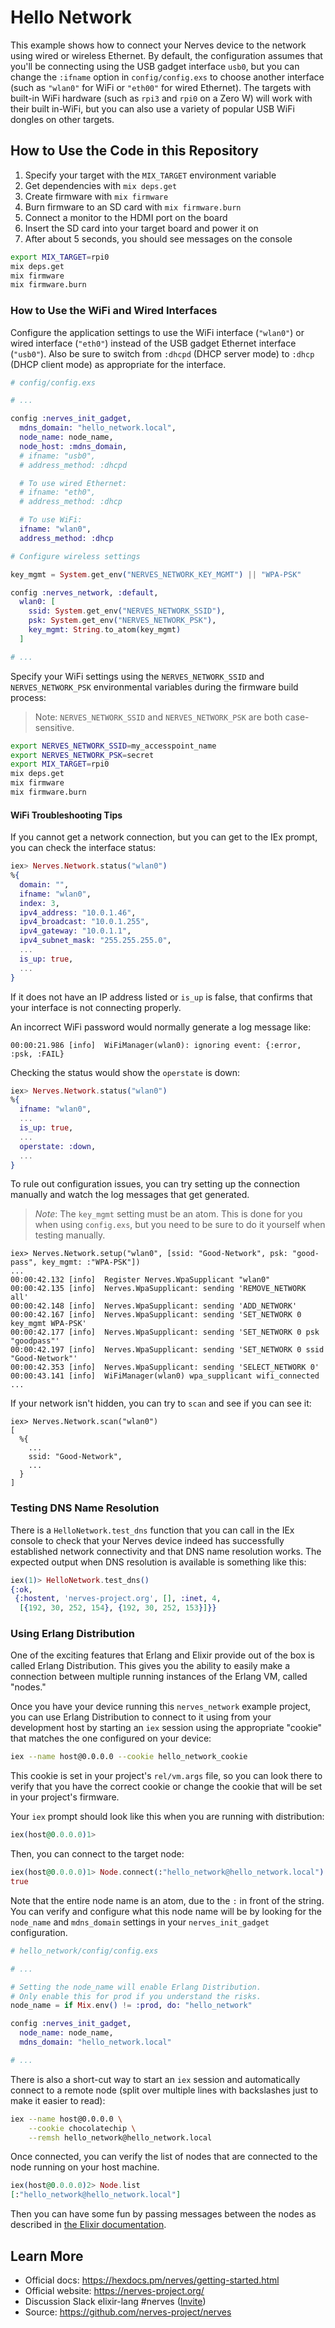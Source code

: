 # Hello Network

This example shows how to connect your Nerves device to the network using wired
or wireless Ethernet. By default, the configuration assumes that you'll be
connecting using the USB gadget interface `usb0`, but you can change the
`:ifname` option in `config/config.exs` to choose another interface (such as
`"wlan0"` for WiFi or `"eth00"` for wired Ethernet). The targets with
built-in WiFi hardware (such as `rpi3` and `rpi0` on a Zero W) will work with
their built in-WiFi, but you can also use a variety of popular USB WiFi dongles
on other targets.

## How to Use the Code in this Repository

1. Specify your target with the `MIX_TARGET` environment variable
2. Get dependencies with `mix deps.get`
3. Create firmware with `mix firmware`
4. Burn firmware to an SD card with `mix firmware.burn`
5. Connect a monitor to the HDMI port on the board
6. Insert the SD card into your target board and power it on
7. After about 5 seconds, you should see messages on the console

``` bash
export MIX_TARGET=rpi0
mix deps.get
mix firmware
mix firmware.burn
```

### How to Use the WiFi and Wired Interfaces

Configure the application settings to use the WiFi interface (`"wlan0"`) or
wired interface (`"eth0"`) instead of the USB gadget Ethernet interface
(`"usb0"`). Also be sure to switch from `:dhcpd` (DHCP server mode) to `:dhcp`
(DHCP client mode) as appropriate for the interface.

```elixir
# config/config.exs

# ...

config :nerves_init_gadget,
  mdns_domain: "hello_network.local",
  node_name: node_name,
  node_host: :mdns_domain,
  # ifname: "usb0",
  # address_method: :dhcpd

  # To use wired Ethernet:
  # ifname: "eth0",
  # address_method: :dhcp

  # To use WiFi:
  ifname: "wlan0",
  address_method: :dhcp

# Configure wireless settings

key_mgmt = System.get_env("NERVES_NETWORK_KEY_MGMT") || "WPA-PSK"

config :nerves_network, :default,
  wlan0: [
    ssid: System.get_env("NERVES_NETWORK_SSID"),
    psk: System.get_env("NERVES_NETWORK_PSK"),
    key_mgmt: String.to_atom(key_mgmt)
  ]

# ...
```

Specify your WiFi settings using the `NERVES_NETWORK_SSID` and
`NERVES_NETWORK_PSK` environmental variables during the firmware build process:

> Note: `NERVES_NETWORK_SSID` and `NERVES_NETWORK_PSK` are both case-sensitive.

``` bash
export NERVES_NETWORK_SSID=my_accesspoint_name
export NERVES_NETWORK_PSK=secret
export MIX_TARGET=rpi0
mix deps.get
mix firmware
mix firmware.burn
```

#### WiFi Troubleshooting Tips

If you cannot get a network connection, but you can get to the IEx prompt, you
can check the interface status:

```elixir
iex> Nerves.Network.status("wlan0")
%{
  domain: "",
  ifname: "wlan0",
  index: 3,
  ipv4_address: "10.0.1.46",
  ipv4_broadcast: "10.0.1.255",
  ipv4_gateway: "10.0.1.1",
  ipv4_subnet_mask: "255.255.255.0",
  ...
  is_up: true,
  ...
}
```

If it does not have an IP address listed or `is_up` is false, that confirms
that your interface is not connecting properly.

An incorrect WiFi password would normally generate a log message like:

```
00:00:21.986 [info]  WiFiManager(wlan0): ignoring event: {:error, :psk, :FAIL}
```

Checking the status would show the `operstate` is down:

```elixir
iex> Nerves.Network.status("wlan0")
%{
  ifname: "wlan0",
  ...
  is_up: true,
  ...
  operstate: :down,
  ...
}
```

To rule out configuration issues, you can try setting up the connection
manually and watch the log messages that get generated.

> *Note*: The `key_mgmt` setting must be an atom. This is done for you when
> using `config.exs`, but you need to be sure to do it yourself when testing
> manually.

```
iex> Nerves.Network.setup("wlan0", [ssid: "Good-Network", psk: "good-pass", key_mgmt: :"WPA-PSK"])
...
00:00:42.132 [info]  Register Nerves.WpaSupplicant "wlan0"
00:00:42.135 [info]  Nerves.WpaSupplicant: sending 'REMOVE_NETWORK all'
00:00:42.148 [info]  Nerves.WpaSupplicant: sending 'ADD_NETWORK'
00:00:42.167 [info]  Nerves.WpaSupplicant: sending 'SET_NETWORK 0 key_mgmt WPA-PSK'
00:00:42.177 [info]  Nerves.WpaSupplicant: sending 'SET_NETWORK 0 psk "goodpass"'
00:00:42.197 [info]  Nerves.WpaSupplicant: sending 'SET_NETWORK 0 ssid "Good-Network"'
00:00:42.353 [info]  Nerves.WpaSupplicant: sending 'SELECT_NETWORK 0'
00:00:43.141 [info]  WiFiManager(wlan0) wpa_supplicant wifi_connected
...
```

If your network isn't hidden, you can try to `scan` and see if you can see it:

```
iex> Nerves.Network.scan("wlan0")
[
  %{
    ...
    ssid: "Good-Network",
    ...
  }
]
```

### Testing DNS Name Resolution

There is a `HelloNetwork.test_dns` function that you can call in the IEx
console to check that your Nerves device indeed has successfully established
network connectivity and that DNS name resolution works. The expected output
when DNS resolution is available is something like this:

``` elixir
iex(1)> HelloNetwork.test_dns()
{:ok,
 {:hostent, 'nerves-project.org', [], :inet, 4,
  [{192, 30, 252, 154}, {192, 30, 252, 153}]}}
```

### Using Erlang Distribution

One of the exciting features that Erlang and Elixir provide out of the box is
called Erlang Distribution. This gives you the ability to easily make a
connection between multiple running instances of the Erlang VM, called "nodes."

Once you have your device running this `nerves_network` example project, you
can use Erlang Distribution to connect to it using from your development host
by starting an `iex` session using the appropriate "cookie" that matches the
one configured on your device:

``` bash
iex --name host@0.0.0.0 --cookie hello_network_cookie
```

This cookie is set in your project's `rel/vm.args` file, so you can look there
to verify that you have the correct cookie or change the cookie that will be
set in your project's firmware.

Your `iex` prompt should look like this when you are running with distribution:

``` elixir
iex(host@0.0.0.0)1>
```

Then, you can connect to the target node:

``` elixir
iex(host@0.0.0.0)1> Node.connect(:"hello_network@hello_network.local")
true
```

Note that the entire node name is an atom, due to the `:` in front of the
string. You can verify and configure what this node name will be by looking for
the `node_name` and `mdns_domain` settings in your `nerves_init_gadget`
configuration.

``` elixir
# hello_network/config/config.exs

# ...

# Setting the node_name will enable Erlang Distribution.
# Only enable this for prod if you understand the risks.
node_name = if Mix.env() != :prod, do: "hello_network"

config :nerves_init_gadget,
  node_name: node_name,
  mdns_domain: "hello_network.local"

# ...
```

There is also a short-cut way to start an `iex` session and automatically
connect to a remote node (split over multiple lines with backslashes just to
make it easier to read):

``` bash
iex --name host@0.0.0.0 \
    --cookie chocolatechip \
    --remsh hello_network@hello_network.local
```

Once connected, you can verify the list of nodes that are connected to the node
running on your host machine.

``` elixir
iex(host@0.0.0.0)2> Node.list
[:"hello_network@hello_network.local"]
```

Then you can have some fun by passing messages between the nodes as described
in [the Elixir documentation][distribution].

[distribution]: https://elixir-lang.org/getting-started/mix-otp/distributed-tasks-and-configuration.html#our-first-distributed-code

## Learn More

* Official docs: https://hexdocs.pm/nerves/getting-started.html
* Official website: https://nerves-project.org/
* Discussion Slack elixir-lang #nerves ([Invite](https://elixir-slackin.herokuapp.com/))
* Source: https://github.com/nerves-project/nerves
